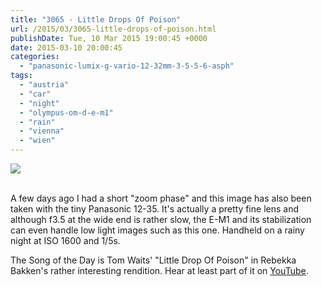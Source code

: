 ```yaml
---
title: "3065 - Little Drops Of Poison"
url: /2015/03/3065-little-drops-of-poison.html
publishDate: Tue, 10 Mar 2015 19:00:45 +0000
date: 2015-03-10 20:00:45
categories: 
  - "panasonic-lumix-g-vario-12-32mm-3-5-5-6-asph"
tags: 
  - "austria"
  - "car"
  - "night"
  - "olympus-om-d-e-m1"
  - "rain"
  - "vienna"
  - "wien"
---
```

<div class="container">
<div class="center"><a target="_blank" href="https://d25zfm9zpd7gm5.cloudfront.net/1200x1200/2015/20150223_015145_lr.jpg"><img src="https://d25zfm9zpd7gm5.cloudfront.net/0600x0600/2015/20150223_015145_lr.jpg" /></a></div>
</div>
<br />

A few days ago I had a short "zoom phase" and this image has also been taken with the tiny Panasonic 12-35. It's actually a pretty fine lens and although f3.5 at the wide end is rather slow, the E-M1 and its stabilization can even handle low light images such as this one. Handheld on a rainy night at ISO 1600 and 1/5s.

The Song of the Day is Tom Waits' "Little Drop Of Poison" in Rebekka Bakken's rather interesting rendition. Hear at least part of it on <a href="https://www.youtube.com/watch?v=m5EckpXlfeg" target="_blank">YouTube</a>.
